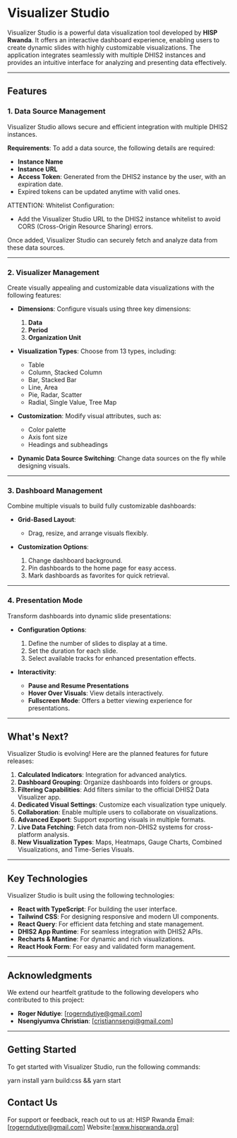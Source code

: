 # Visualizer Studio  

Visualizer Studio is a powerful data visualization tool developed by **HISP Rwanda**. It offers an interactive dashboard experience, enabling users to create dynamic slides with highly customizable visualizations. The application integrates seamlessly with multiple DHIS2 instances and provides an intuitive interface for analyzing and presenting data effectively.  

---

## Features  

### 1. Data Source Management  

Visualizer Studio allows secure and efficient integration with multiple DHIS2 instances.  

**Requirements**: To add a data source, the following details are required:  
- **Instance Name**  
- **Instance URL**  
- **Access Token**: Generated from the DHIS2 instance by the user, with an expiration date.   
- Expired tokens can be updated anytime with valid ones.  

ATTENTION: Whitelist Configuration:  
- Add the Visualizer Studio URL to the DHIS2 instance whitelist to avoid CORS (Cross-Origin Resource Sharing) errors.  

Once added, Visualizer Studio can securely fetch and analyze data from these data sources.  

---

### 2. Visualizer Management  

Create visually appealing and customizable data visualizations with the following features:  

- **Dimensions**: Configure visuals using three key dimensions:  
  1. **Data**  
  2. **Period**  
  3. **Organization Unit**  

- **Visualization Types**: Choose from 13 types, including:  
  - Table  
  - Column, Stacked Column  
  - Bar, Stacked Bar  
  - Line, Area  
  - Pie, Radar, Scatter  
  - Radial, Single Value, Tree Map  

- **Customization**: Modify visual attributes, such as:  
  - Color palette  
  - Axis font size  
  - Headings and subheadings  

- **Dynamic Data Source Switching**: Change data sources on the fly while designing visuals.  

---

### 3. Dashboard Management  

Combine multiple visuals to build fully customizable dashboards:  

- **Grid-Based Layout**:  
  - Drag, resize, and arrange visuals flexibly.  

- **Customization Options**:  
  1. Change dashboard background.  
  2. Pin dashboards to the home page for easy access.  
  3. Mark dashboards as favorites for quick retrieval.  

---

### 4. Presentation Mode  

Transform dashboards into dynamic slide presentations:  

- **Configuration Options**:  
  1. Define the number of slides to display at a time.  
  2. Set the duration for each slide.  
  3. Select available tracks for enhanced presentation effects.  

- **Interactivity**:  
  - **Pause and Resume Presentations**  
  - **Hover Over Visuals**: View details interactively.  
  - **Fullscreen Mode**: Offers a better viewing experience for presentations.  

---

## What's Next?  

Visualizer Studio is evolving! Here are the planned features for future releases:  

1. **Calculated Indicators**: Integration for advanced analytics.  
2. **Dashboard Grouping**: Organize dashboards into folders or groups.  
3. **Filtering Capabilities**: Add filters similar to the official DHIS2 Data Visualizer app.  
4. **Dedicated Visual Settings**: Customize each visualization type uniquely.  
5. **Collaboration**: Enable multiple users to collaborate on visualizations.  
6. **Advanced Export**: Support exporting visuals in multiple formats.  
7. **Live Data Fetching**: Fetch data from non-DHIS2 systems for cross-platform analysis.  
8. **New Visualization Types**: Maps, Heatmaps, Gauge Charts, Combined Visualizations, and Time-Series Visuals.  

---

## Key Technologies  

Visualizer Studio is built using the following technologies:  

- **React with TypeScript**: For building the user interface.  
- **Tailwind CSS**: For designing responsive and modern UI components.  
- **React Query**: For efficient data fetching and state management.  
- **DHIS2 App Runtime**: For seamless integration with DHIS2 APIs.  
- **Recharts & Mantine**: For dynamic and rich visualizations.  
- **React Hook Form**: For easy and validated form management.  

---

## Acknowledgments  

We extend our heartfelt gratitude to the following developers who contributed to this project:  

- **Roger Ndutiye**: [rogerndutiye@gmail.com]  
- **Nsengiyumva Christian**: [cristiannsengi@gmail.com] 

---

## Getting Started  

To get started with Visualizer Studio, run the following commands:  

 yarn install
 yarn build:css && yarn start

 ## Contact Us
For support or feedback, reach out to us at:
HISP Rwanda
Email: [rogerndutiye@gmail.com]
Website:[www.hisprwanda.org]